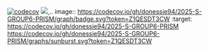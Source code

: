 [![codecov](https://codecov.io/gh/donessie94/2025-S-GROUP6-PRISM/graph/badge.svg?token=Z1QESDT3CW)](https://codecov.io/gh/donessie94/2025-S-GROUP6-PRISM)
<a href="https://codecov.io/gh/donessie94/2025-S-GROUP6-PRISM" > 
 <img src="https://codecov.io/gh/donessie94/2025-S-GROUP6-PRISM/graph/badge.svg?token=Z1QESDT3CW"/> 
 </a>
 .. image:: https://codecov.io/gh/donessie94/2025-S-GROUP6-PRISM/graph/badge.svg?token=Z1QESDT3CW 
 :target: https://codecov.io/gh/donessie94/2025-S-GROUP6-PRISM
 https://codecov.io/gh/donessie94/2025-S-GROUP6-PRISM/graphs/sunburst.svg?token=Z1QESDT3CW
